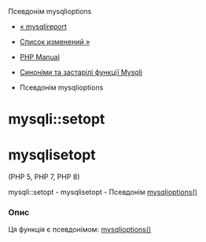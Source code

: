 Псевдонім mysqlioptions

-   [« mysqlireport](function.mysqli-report.html)
    
-   [Список изменений »](changelog.mysqli.html)
    
-   [PHP Manual](index.html)
    
-   [Синоніми та застарілі функції Mysqli](ref.mysqli.html)
    
-   Псевдонім mysqlioptions
    

# mysqli::setopt

# mysqlisetopt

(PHP 5, PHP 7, PHP 8)

mysqli::setopt - mysqlisetopt - Псевдонім [mysqlioptions()](mysqli.options.html)

### Опис

Ця функція є псевдонімом: [mysqlioptions()](mysqli.options.html)